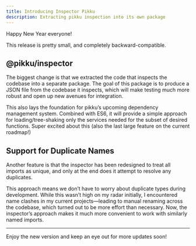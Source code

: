 ```yaml
---
title: Introducing Inspector Pikku
description: Extracting pikku inspection into its own package
---
```


Happy New Year everyone!

This release is pretty small, and completely backward-compatible.

## @pikku/inspector

The biggest change is that we extracted the code that inspects the codebase into a separate package. The goal of this package is to produce a JSON file from the codebase it inspects, which will make testing much more robust and open up new avenues for integration.

This also lays the foundation for pikku’s upcoming dependency management system. Combined with ES6, it will provide a simple approach for loading/tree-shaking only the services needed for the subset of desired functions. Super excited about this (also the last large feature on the current roadmap!)

## Support for Duplicate Names

Another feature is that the inspector has been redesigned to treat all imports as unique, and only at the end does it attempt to resolve any duplicates.

This approach means we don’t have to worry about duplicate types during development. While this wasn’t high on my radar initially, I encountered name clashes in my current projects—leading to manual renaming across the codebase, which turned out to be more effort than necessary. Now, the inspector’s approach makes it much more convenient to work with similarly named imports.

---

Enjoy the new version and keep an eye out for more updates soon!